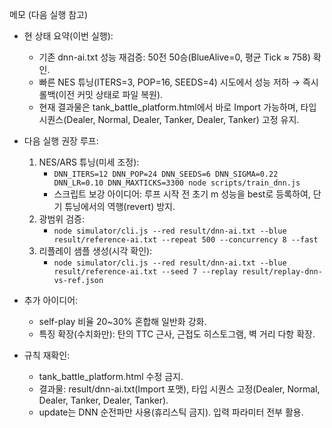 메모 (다음 실행 참고)

- 현 상태 요약(이번 실행):
  - 기존 dnn-ai.txt 성능 재검증: 50전 50승(BlueAlive=0, 평균 Tick ≈ 758) 확인.
  - 빠른 NES 튜닝(ITERS=3, POP=16, SEEDS=4) 시도에서 성능 저하 → 즉시 롤백(이전 커밋 상태로 파일 복원).
  - 현재 결과물은 tank_battle_platform.html에서 바로 Import 가능하며, 타입 시퀀스(Dealer, Normal, Dealer, Tanker, Dealer, Tanker) 고정 유지.

- 다음 실행 권장 루프:
  1) NES/ARS 튜닝(미세 조정):
     - `DNN_ITERS=12 DNN_POP=24 DNN_SEEDS=6 DNN_SIGMA=0.22 DNN_LR=0.10 DNN_MAXTICKS=3300 node scripts/train_dnn.js`
     - 스크립트 보강 아이디어: 루프 시작 전 초기 m 성능을 best로 등록하여, 단기 튜닝에서의 역행(revert) 방지.
  2) 광범위 검증:
     - `node simulator/cli.js --red result/dnn-ai.txt --blue result/reference-ai.txt --repeat 500 --concurrency 8 --fast`
  3) 리플레이 샘플 생성(시각 확인):
     - `node simulator/cli.js --red result/dnn-ai.txt --blue result/reference-ai.txt --seed 7 --replay result/replay-dnn-vs-ref.json`

- 추가 아이디어:
  - self-play 비율 20~30% 혼합해 일반화 강화.
  - 특징 확장(수치화만): 탄의 TTC 근사, 근접도 히스토그램, 벽 거리 다항 확장.

- 규칙 재확인:
  - tank_battle_platform.html 수정 금지.
  - 결과물: result/dnn-ai.txt(Import 포맷), 타입 시퀀스 고정(Dealer, Normal, Dealer, Tanker, Dealer, Tanker).
  - update는 DNN 순전파만 사용(휴리스틱 금지). 입력 파라미터 전부 활용.
